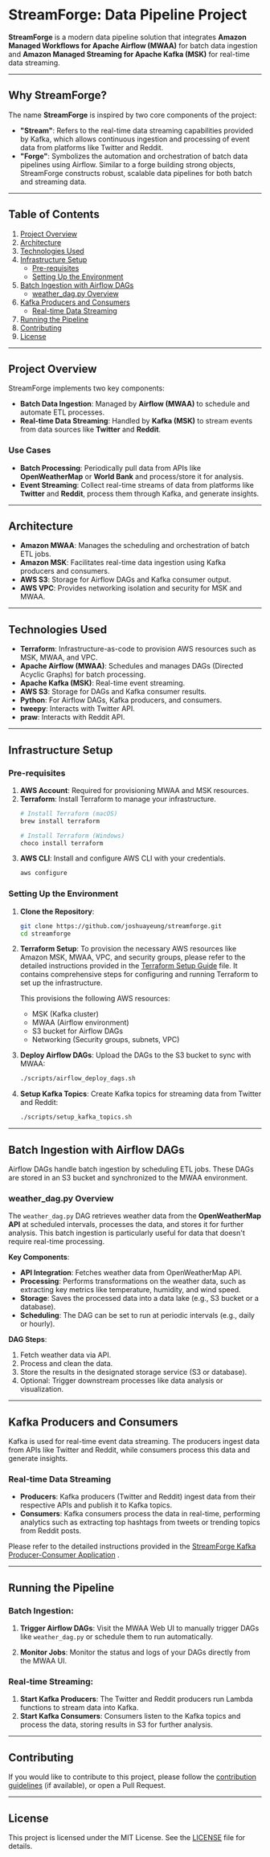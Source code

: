 # **StreamForge: Data Pipeline Project**

**StreamForge** is a modern data pipeline solution that integrates **Amazon Managed Workflows for Apache Airflow (MWAA)** for batch data ingestion and **Amazon Managed Streaming for Apache Kafka (MSK)** for real-time data streaming.

---

## **Why StreamForge?**

The name **StreamForge** is inspired by two core components of the project:

- **"Stream"**: Refers to the real-time data streaming capabilities provided by Kafka, which allows continuous ingestion and processing of event data from platforms like Twitter and Reddit.
- **"Forge"**: Symbolizes the automation and orchestration of batch data pipelines using Airflow. Similar to a forge building strong objects, StreamForge constructs robust, scalable data pipelines for both batch and streaming data.

---

## **Table of Contents**

1. [Project Overview](#project-overview)
2. [Architecture](#architecture)
3. [Technologies Used](#technologies-used)
4. [Infrastructure Setup](#infrastructure-setup)
   - [Pre-requisites](#pre-requisites)
   - [Setting Up the Environment](#setting-up-the-environment)
5. [Batch Ingestion with Airflow DAGs](#batch-ingestion-with-airflow-dags)
   - [weather_dag.py Overview](#weather_dagpy-overview)
6. [Kafka Producers and Consumers](#kafka-producers-and-consumers)
   - [Real-time Data Streaming](#real-time-data-streaming)
7. [Running the Pipeline](#running-the-pipeline)
8. [Contributing](#contributing)
9. [License](#license)

---

## **Project Overview**

StreamForge implements two key components:

- **Batch Data Ingestion**: Managed by **Airflow (MWAA)** to schedule and automate ETL processes.
- **Real-time Data Streaming**: Handled by **Kafka (MSK)** to stream events from data sources like **Twitter** and **Reddit**.

### **Use Cases**

- **Batch Processing**: Periodically pull data from APIs like **OpenWeatherMap** or **World Bank** and process/store it for analysis.
- **Event Streaming**: Collect real-time streams of data from platforms like **Twitter** and **Reddit**, process them through Kafka, and generate insights.

---

## **Architecture**

- **Amazon MWAA**: Manages the scheduling and orchestration of batch ETL jobs.
- **Amazon MSK**: Facilitates real-time data ingestion using Kafka producers and consumers.
- **AWS S3**: Storage for Airflow DAGs and Kafka consumer output.
- **AWS VPC**: Provides networking isolation and security for MSK and MWAA.

---

## **Technologies Used**

- **Terraform**: Infrastructure-as-code to provision AWS resources such as MSK, MWAA, and VPC.
- **Apache Airflow (MWAA)**: Schedules and manages DAGs (Directed Acyclic Graphs) for batch processing.
- **Apache Kafka (MSK)**: Real-time event streaming.
- **AWS S3**: Storage for DAGs and Kafka consumer results.
- **Python**: For Airflow DAGs, Kafka producers, and consumers.
- **tweepy**: Interacts with Twitter API.
- **praw**: Interacts with Reddit API.

---

## **Infrastructure Setup**

### **Pre-requisites**

1. **AWS Account**: Required for provisioning MWAA and MSK resources.
2. **Terraform**: Install Terraform to manage your infrastructure.
    ```bash
    # Install Terraform (macOS)
    brew install terraform

    # Install Terraform (Windows)
    choco install terraform
    ```
3. **AWS CLI**: Install and configure AWS CLI with your credentials.
    ```bash
    aws configure
    ```

### **Setting Up the Environment**

1. **Clone the Repository**:
    ```bash
    git clone https://github.com/joshuayeung/streamforge.git
    cd streamforge
    ```

2. **Terraform Setup**:
    To provision the necessary AWS resources like Amazon MSK, MWAA, VPC, and security groups, please refer to the detailed instructions provided in the [Terraform Setup Guide](terraform/README.md) file. It contains comprehensive steps for configuring and running Terraform to set up the infrastructure.

    This provisions the following AWS resources:
    - MSK (Kafka cluster)
    - MWAA (Airflow environment)
    - S3 bucket for Airflow DAGs
    - Networking (Security groups, subnets, VPC)

3. **Deploy Airflow DAGs**:
    Upload the DAGs to the S3 bucket to sync with MWAA:
    ```bash
    ./scripts/airflow_deploy_dags.sh
    ```

4. **Setup Kafka Topics**:
    Create Kafka topics for streaming data from Twitter and Reddit:
    ```bash
    ./scripts/setup_kafka_topics.sh
    ```

---

## **Batch Ingestion with Airflow DAGs**

Airflow DAGs handle batch ingestion by scheduling ETL jobs. These DAGs are stored in an S3 bucket and synchronized to the MWAA environment.

### **weather_dag.py Overview**

The `weather_dag.py` DAG retrieves weather data from the **OpenWeatherMap API** at scheduled intervals, processes the data, and stores it for further analysis. This batch ingestion is particularly useful for data that doesn't require real-time processing.

**Key Components**:

- **API Integration**: Fetches weather data from OpenWeatherMap API.
- **Processing**: Performs transformations on the weather data, such as extracting key metrics like temperature, humidity, and wind speed.
- **Storage**: Saves the processed data into a data lake (e.g., S3 bucket or a database).
- **Scheduling**: The DAG can be set to run at periodic intervals (e.g., daily or hourly).

**DAG Steps**:
1. Fetch weather data via API.
2. Process and clean the data.
3. Store the results in the designated storage service (S3 or database).
4. Optional: Trigger downstream processes like data analysis or visualization.

--- 

## **Kafka Producers and Consumers**

Kafka is used for real-time event data streaming. The producers ingest data from APIs like Twitter and Reddit, while consumers process this data and generate insights.

### **Real-time Data Streaming**

- **Producers**: Kafka producers (Twitter and Reddit) ingest data from their respective APIs and publish it to Kafka topics.
- **Consumers**: Kafka consumers process the data in real-time, performing analytics such as extracting top hashtags from tweets or trending topics from Reddit posts.

Please refer to the detailed instructions provided in the [StreamForge Kafka Producer-Consumer Application](kafka/README.md) . 

---

## **Running the Pipeline**

### **Batch Ingestion**:
1. **Trigger Airflow DAGs**: Visit the MWAA Web UI to manually trigger DAGs like `weather_dag.py` or schedule them to run automatically.
   
2. **Monitor Jobs**: Monitor the status and logs of your DAGs directly from the MWAA UI.

### **Real-time Streaming**:
1. **Start Kafka Producers**: The Twitter and Reddit producers run Lambda functions to stream data into Kafka.
2. **Start Kafka Consumers**: Consumers listen to the Kafka topics and process the data, storing results in S3 for further analysis.

---

## **Contributing**

If you would like to contribute to this project, please follow the [contribution guidelines](CONTRIBUTING.md) (if available), or open a Pull Request.

---

## **License**

This project is licensed under the MIT License. See the [LICENSE](LICENSE) file for details.
